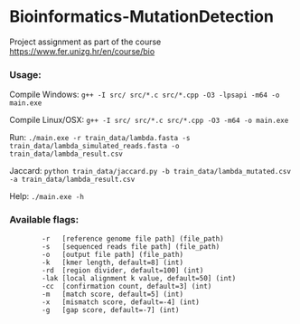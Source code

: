 # Bioinformatics-MutationDetection
 Project assignment as part of the course https://www.fer.unizg.hr/en/course/bio

### Usage:

Compile Windows: `g++ -I src/ src/*.c src/*.cpp -O3 -lpsapi -m64 -o main.exe`

Compile Linux/OSX: `g++ -I src/ src/*.c src/*.cpp -O3 -m64 -o main.exe`

Run: `./main.exe -r train_data/lambda.fasta -s train_data/lambda_simulated_reads.fasta -o train_data/lambda_result.csv`

Jaccard: `python train_data/jaccard.py -b train_data/lambda_mutated.csv -a train_data/lambda_result.csv`

Help: `./main.exe -h`

### Available flags:
```
        -r   [reference genome file path] (file_path)
        -s   [sequenced reads file path] (file_path)
        -o   [output file path] (file_path)
        -k   [kmer length, default=8] (int)
        -rd  [region divider, default=100] (int)
        -lak [local alignment k value, default=50] (int)
        -cc  [confirmation count, default=3] (int)
        -m   [match score, default=5] (int)
        -x   [mismatch score, default=-4] (int)
        -g   [gap score, default=-7] (int)
```
